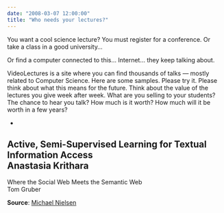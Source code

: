 ```yaml
---
date: "2008-03-07 12:00:00"
title: "Who needs your lectures?"
---
```




You want a cool science lecture? You must register for a conference. Or take a class in a good university&hellip;

Or find a computer connected to this&hellip; Internet&hellip; they keep talking about.

VideoLectures is a site where you can find thousands of talks &mdash; mostly related to Computer Science. Here are some samples. Please try it. Please think about what this means for the future. Think about the value of the lectures you give week after week. What are you selling to your students? The chance to hear you talk? How much is it worth? How much will it be worth in a few years?

- 
Active, Semi-Supervised Learning for Textual Information Access<br/>
Anastasia Krithara
- 
Where the Social Web Meets the Semantic Web<br/>
Tom Gruber


__Source__: [Michael Nielsen](http://michaelnielsen.org/blog/biweekly-links-for-03072008/)

